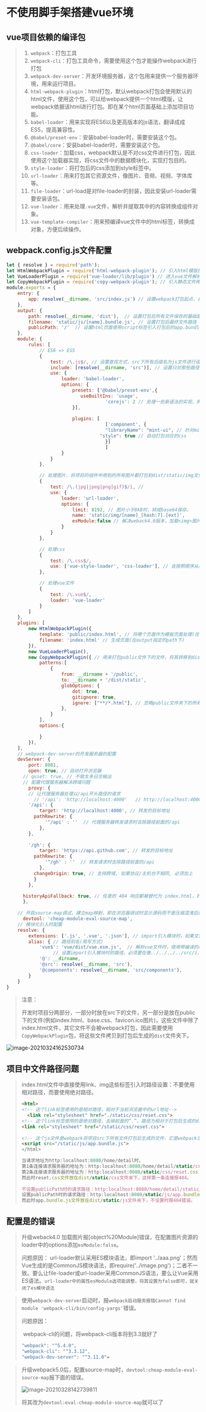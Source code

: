 

# 不使用脚手架搭建vue环境

## vue项目依赖的编译包

> 1. `webpack`：打包工具
> 2. `webpack-cli`：打包工具命令，需要使用这个包才能操作webpack进行打包
> 3. `webpack-dev-server`：开发环境服务器，这个包用来提供一个服务器环境，用来运行项目。
> 4. `html-webpack-plugin`：html打包，默认webpack打包会使用默认的html文件，使用这个包，可以给webpack提供一个html模版，让webpack依据该html进行打包。即在某个html页面基础上添加项目功能。
> 5. `babel-loader`：用来实现将ES6以及更高版本的js语法，翻译成成ES5，提高兼容性。
> 6. `@babel/preset-env`：安装babel-loader时，需要安装这个包。
> 7. `@babel/core`：安装babel-loader时，需要安装这个包。
> 8. `css-loader`：加载css，webpack默认是不对css文件进行打包，因此使用这个加载器实现，将css文件中的数据模块化，实现打包目的。
> 9. `style-loader`：将打包后的css添加到style标签中。
> 10. `url-loader`：用来打包其它资源文件，像图片、音频、视频、字体库等。
> 11. `file-loader`：url-load是对file-loader的封装，因此安装url-loader需要安装该包。
> 12. `vue-loader`：用来处理`.vue`文件，解析并提取其中的内容转换成组件对象。
> 13. `vue-template-compiler`：用来预编译vue文件中的html标签，转换成对象，方便后续操作。

## webpack.config.js文件配置

```javascript
let { resolve } = require('path');
let HtmlWebpackPlugin = require('html-webpack-plugin'); // 引入html模版插件
let VueLoaderPlugin = require('vue-loader/lib/plugin') // 进入vue文件解析插件
let CopyWebpackPlugin = require('copy-webpack-plugin'); // 引入静态文件拷贝插件
module.exports = {
    entry: {
        app: resolve(__dirname, 'src/index.js') // 设置webpack打包起点，从哪个文件开始
    },
    output: {
        path: resolve(__dirname, 'dist'),  // 设置打包后所有文件保存的基础路径
        filename: 'static/js/[name].bundle.js', // 设置打包后最终文件路径
      	publicPath: '/'  // 设置html页面使用script标签引入打包后的app.bundle.js文件路径的基础路径，这样设置的结果为<script src="localhost:8080/static/js/app.bundle.js">
    },
    module: {
        rules: [
            // ES6 => ES5
            {
                test: /\.js$/, // 设置查找方式，src下所有后缀名为js文件进行语法转换
                include: [resolve(__dirname, 'src')], // 设置只对那些路径进行转换
                use: {
                    loader: 'babel-loader',
                    options: {
                        presets: ['@babel/preset-env',{
                           useBuiltIns: 'usage',
					                'corejs': 2 // 处理一些新语法的实现，例如 async-await
                        }],
                      
                        plugins: [
               						['component', {
					                "libraryName": "mint-ui", // 针对mint-ui库实现按需引入打包
           					      "style": true // 自动打包对应的css
              						}]
            						]
                    }
                }
            },

            // 处理图片，将项目的组件中用到的所有图片都打包到dist/static/img文件夹下，如果图片没有被使用不会进行打包。
            {
                test: /\.(jpg|jpeg|png|gif)$/i, // 
                use: {
                    loader: 'url-loader',
                    options: {
                        limit: 8192, // 图片小于8kB时，转成base64保存。
                        name: 'static/img/[name]_[hash:7].[ext]',
                        esModule:false // 解决weback4.0版本，加载<img>图片报[object%20Module]错误问题
                    }
                }
            },

            // 处理css
            {
                test: /\.css$/,
                use: ['vue-style-loader', 'css-loader'], // 会按照顺序从后向前处理项目中的css文件
            },

            // 处理vue文件
            {
                test: /\.vue$/,
                loader: 'vue-loader'
            }
        ]
    },
    plugins: [
        new HtmlWebpackPlugin({
            template: 'public/index.html', // 将哪个页面作为模板页面处理(在根目录查找)
            filename: 'index.html' // 生成页面(在output指定的path下)
        }),
        new VueLoaderPlugin(),
        new CopyWebpackPlugin({ // 用来打包public文件下的文件，将其转移到dist文件夹下。
            patterns:[
                {
                    from: __dirname + '/public',
                    to: __dirname + '/dist/static',
                    globOptions: {
                        dot: true,
                        gitignore: true,
                        ignore: ["**/*.html"], // 忽略public文件夹下的所有html文件。
                    },
                }
            ],
            options:{

            }
        }),
    ],
    // webpack-dev-server的开发服务器的配置
  	devServer: {
    	port: 8081,
	    open: true, // 自动打开浏览器
  	  // quiet: true, // 不做太多日志输出
      // 配置代理服务器解决跨域问题
    	proxy: {
      	// 让代理服务器处理以/api开头路径的请求
	      // '/api': 'http://localhost:4000'   // http://localhost:4000/api/search/users
  	    '/api': { 
    	    target: 'http://localhost:4000', // 转发的目标地址
      	  pathRewrite: {
        	  '^/api' : ''  // 代理服务器转发请求时去除路径前面的/api
	        },
  	    },
	
  	    '/gh': {
    	    target: 'https://api.github.com', // 转发的目标地址
      	  pathRewrite: {
        	  '^/gh' : ''  // 转发请求时去除路径前面的/api
	        },
  	      changeOrigin: true, // 支持跨域, 如果协议/主机也不相同, 必须加上
    	  }
	    },

  	  historyApiFallback: true, // 任意的 404 响应都被替代为 index.html，针对history前端路由
	  },
  
    // 开启source-map调试，建立map映射，即在浏览器调试时显示源码而不是压缩混淆后的代码。
	  devtool: 'cheap-module-eval-source-map',
    // 模块化引入时配置
    resolve: {
        extensions: ['.js', '.vue', '.json'], // import引入模块时，如果文件后缀名为js、vue、json时，可以省略的后缀名。
        alias: { // 路径别名(简写方式)
            'vue$': 'vue/dist/vue.esm.js',  // 解析vue文件时，使用带编译的版本的vue。
         		 // 设置import引入模块时的路径，必须要在像../../../../src/i.js这样找文件了。
            '@': __dirname, 
            '@src': resolve(__dirname, 'src'),
            '@components': resolve(__dirname, 'src/components'),
        }
    }
}
```

> 注意：
>
> ​		开发时项目分两部分，一部分时放在src下的文件，另一部分是放在public下的文件(例如index.html、base.css、favicon.ico图片)，这些文件中除了index.html文件，其它文件不会被webpack打包，因此需要使用`CopyWebpackPlugin`包，将这些文件拷贝到打包后生成的`dist`文件夹下。

![image-20210324162530734](media/001-不使用脚手架搭建Vue环境/image-20210324162530734.png)

## 项目中文件路径问题

> index.html文件中直接使用link、img这些标签引入时路径设置：不要使用相对路径，而要使用绝对路径。
>
> ```html
> <html>
> <!-- 这个link标签使用的是相对路径，相对于当前浏览器中的url地址-->
> 	<link rel="stylesheet" href="./static/css/reset.css">
> <!-- 这个link标签使用的是绝对路径，去掉前面的“.”，路径为相对于打包后生成的dist文件夹-->
> <link rel="stylesheet" href="/static/css/reset.css">
>   
> <!-- 这个js文件是webpack将项目src下所有文件打包后生成的文件，它是webpack添加到文件中的，因此需要在webpack中的output输出项中使用"publicPath"配置文件的根路径 -->
> <script src="/static/js/app.bundle.js"> 
> </html>
> 
> 当请求地址为http:localhost:8080/home/detail时，
> 第1条连接请求服务器的地址为：http:localhost:8080/home/detail/static/css/reset.css
> 第2条连接请求服务器的地址为：http:localhost:8080/static/css/reset.css
> 而此时reset.css文件放在dist/static/css文件夹下，这样第一条连接报404。
>   
> 不设置publicPath时的请求路径：http:localhost:8080/home/detail/static/js/app.bundle.js
> 设置publicPath时的请求路径：http:localhost:8080/static/js/app.bundle.js
> 而此时app.bundle.js文件放在dist/static/js文件夹下，不设置时报404错误。
> 
> ```
>
> 

## 配置是的错误

> 升级weback4.0 加载<img>图片报[object%20Module]错误，在配置图片资源的loader中的options添加`esModule:false`。
>
> 问题原因：
>  url-loader默认采用ES模块语法，即import '../aaa.png'；然而Vue生成的是CommonJS模块语法，即require('../image.png')；二者不一致。要么让file-loader或url-loader采用CommonJS语法，要么让Vue采用ES语法。`url-loader中的属性esModule选项能调整，将其设置为false即可，就关闭了es模块语法`

> 使用`webpack-dev-server`启动时，报`webpack启动服务报错Cannot find module 'webpack-cli/bin/config-yargs'`错误。
>
> 问题原因：
>
> ​	webpack-cli的问题，将webpack-cli版本将到3.3就好了
>
> ```bash
> "webpack": "^5.4.0",
> "webpack-cli": "^3.3.12",
> "webpack-dev-server": "^3.11.0"=
> ```

> 升级webpack5.0后，配置source-map时，`devtool:cheap-module-eval-source-map`报下面的错误。
>
> ![image-20210328142739811](media/001-不使用脚手架搭建Vue环境/image-20210328142739811.png)
>
> 将其改为`devtool:eval-cheap-module-source-map`就可以了

